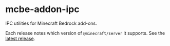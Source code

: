 # mcbe-addon-ipc

IPC utilities for Minecraft Bedrock add-ons.

Each release notes which version of `@minecraft/server` it supports. See the [latest release](https://github.com/Fluffyalien1422/mcbe-addon-ipc/releases/latest).
